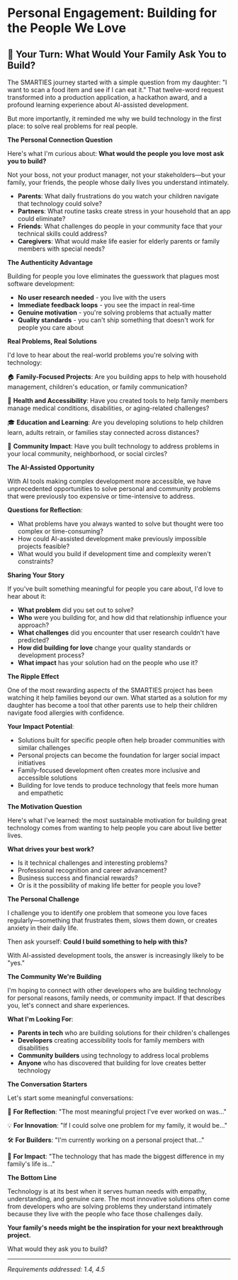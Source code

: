 # Personal Engagement: Building for the People We Love

## 💝 Your Turn: What Would Your Family Ask You to Build?

The SMARTIES journey started with a simple question from my daughter: "I want to scan a food item and see if I can eat it." That twelve-word request transformed into a production application, a hackathon award, and a profound learning experience about AI-assisted development.

But more importantly, it reminded me why we build technology in the first place: to solve real problems for real people.

**The Personal Connection Question**

Here's what I'm curious about: **What would the people you love most ask you to build?**

Not your boss, not your product manager, not your stakeholders—but your family, your friends, the people whose daily lives you understand intimately.

- **Parents**: What daily frustrations do you watch your children navigate that technology could solve?
- **Partners**: What routine tasks create stress in your household that an app could eliminate?
- **Friends**: What challenges do people in your community face that your technical skills could address?
- **Caregivers**: What would make life easier for elderly parents or family members with special needs?

**The Authenticity Advantage**

Building for people you love eliminates the guesswork that plagues most software development:

- **No user research needed** - you live with the users
- **Immediate feedback loops** - you see the impact in real-time  
- **Genuine motivation** - you're solving problems that actually matter
- **Quality standards** - you can't ship something that doesn't work for people you care about

**Real Problems, Real Solutions**

I'd love to hear about the real-world problems you're solving with technology:

🏠 **Family-Focused Projects**: Are you building apps to help with household management, children's education, or family communication?

🏥 **Health and Accessibility**: Have you created tools to help family members manage medical conditions, disabilities, or aging-related challenges?

🎓 **Education and Learning**: Are you developing solutions to help children learn, adults retrain, or families stay connected across distances?

🌱 **Community Impact**: Have you built technology to address problems in your local community, neighborhood, or social circles?

**The AI-Assisted Opportunity**

With AI tools making complex development more accessible, we have unprecedented opportunities to solve personal and community problems that were previously too expensive or time-intensive to address.

**Questions for Reflection**:
- What problems have you always wanted to solve but thought were too complex or time-consuming?
- How could AI-assisted development make previously impossible projects feasible?
- What would you build if development time and complexity weren't constraints?

**Sharing Your Story**

If you've built something meaningful for people you care about, I'd love to hear about it:

- **What problem** did you set out to solve?
- **Who** were you building for, and how did that relationship influence your approach?
- **What challenges** did you encounter that user research couldn't have predicted?
- **How did building for love** change your quality standards or development process?
- **What impact** has your solution had on the people who use it?

**The Ripple Effect**

One of the most rewarding aspects of the SMARTIES project has been watching it help families beyond our own. What started as a solution for my daughter has become a tool that other parents use to help their children navigate food allergies with confidence.

**Your Impact Potential**:
- Solutions built for specific people often help broader communities with similar challenges
- Personal projects can become the foundation for larger social impact initiatives
- Family-focused development often creates more inclusive and accessible solutions
- Building for love tends to produce technology that feels more human and empathetic

**The Motivation Question**

Here's what I've learned: the most sustainable motivation for building great technology comes from wanting to help people you care about live better lives.

**What drives your best work?**
- Is it technical challenges and interesting problems?
- Professional recognition and career advancement?
- Business success and financial rewards?
- Or is it the possibility of making life better for people you love?

**The Personal Challenge**

I challenge you to identify one problem that someone you love faces regularly—something that frustrates them, slows them down, or creates anxiety in their daily life.

Then ask yourself: **Could I build something to help with this?**

With AI-assisted development tools, the answer is increasingly likely to be "yes."

**The Community We're Building**

I'm hoping to connect with other developers who are building technology for personal reasons, family needs, or community impact. If that describes you, let's connect and share experiences.

**What I'm Looking For**:
- **Parents in tech** who are building solutions for their children's challenges
- **Developers** creating accessibility tools for family members with disabilities
- **Community builders** using technology to address local problems
- **Anyone** who has discovered that building for love creates better technology

**The Conversation Starters**

Let's start some meaningful conversations:

🤔 **For Reflection**: "The most meaningful project I've ever worked on was..."

💡 **For Innovation**: "If I could solve one problem for my family, it would be..."

🛠️ **For Builders**: "I'm currently working on a personal project that..."

🌟 **For Impact**: "The technology that has made the biggest difference in my family's life is..."

**The Bottom Line**

Technology is at its best when it serves human needs with empathy, understanding, and genuine care. The most innovative solutions often come from developers who are solving problems they understand intimately because they live with the people who face those challenges daily.

**Your family's needs might be the inspiration for your next breakthrough project.**

What would they ask you to build?

---
*Requirements addressed: 1.4, 4.5*